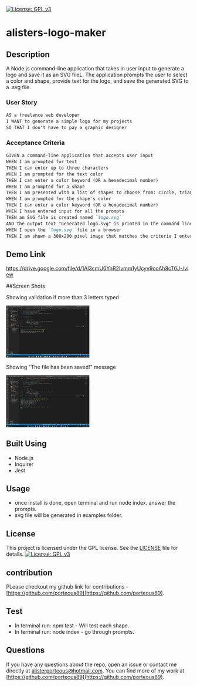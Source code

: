   [![License: GPL v3](https://img.shields.io/badge/License-GPLv3-blue.svg)](https://www.gnu.org/licenses/gpl-3.0)
# alisters-logo-maker

## Description
A Node.js command-line application that takes in user input to generate a logo and save it as an SVG fileL. The application prompts the user to select a color and shape, provide text for the logo, and save the generated SVG to a .svg file.

### User Story
```md
AS a freelance web developer
I WANT to generate a simple logo for my projects
SO THAT I don't have to pay a graphic designer
```
### Acceptance Criteria
```md
GIVEN a command-line application that accepts user input
WHEN I am prompted for text
THEN I can enter up to three characters
WHEN I am prompted for the text color
THEN I can enter a color keyword (OR a hexadecimal number)
WHEN I am prompted for a shape
THEN I am presented with a list of shapes to choose from: circle, triangle, and square
WHEN I am prompted for the shape's color
THEN I can enter a color keyword (OR a hexadecimal number)
WHEN I have entered input for all the prompts
THEN an SVG file is created named `logo.svg`
AND the output text "Generated logo.svg" is printed in the command line
WHEN I open the `logo.svg` file in a browser
THEN I am shown a 300x200 pixel image that matches the criteria I entered
```
## Demo Link
https://drive.google.com/file/d/1Al3cmU0YnR2Ivmm1yUcyv9coAh8cT6J-/view

##Screen Shots

Showing validation if more than 3 letters typed

<img src="assets\too-many-char.png" width= 45% >

Showing "The file has been saved!" message

<img src="assets\file-saved.png" width= 45% >

## Built Using
- Node.js
- Inquirer
- Jest

## Usage
- once install is done, open terminal and run node index. answer the prompts.
- svg file will be generated in examples folder.

## License
This project is licensed under the GPL license. See the [LICENSE](https://www.gnu.org/licenses/gpl-3.0) file for details.
[![License: GPL v3](https://img.shields.io/badge/License-GPLv3-blue.svg)](https://www.gnu.org/licenses/gpl-3.0)

## contribution
PLease checkout my github link for contributions -  [https://github.com/porteous89](https://github.com/porteous89).
## Test
- In terminal run: npm test - Will test each shape.
- In terminal run: node index - go through prompts.
## Questions
If you have any questions about the repo, open an issue or contact me directly at alisterporteous@hotmail.com. You can find more of my work at [https://github.com/porteous89](https://github.com/porteous89).
